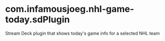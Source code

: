 # com.infamousjoeg.nhl-game-today.sdPlugin
Stream Deck plugin that shows today's game info for a selected NHL team
